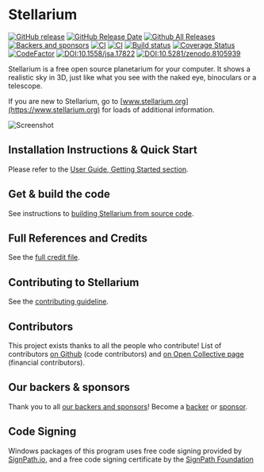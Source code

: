 # Stellarium
[![GitHub release](https://img.shields.io/github/release/Stellarium/stellarium.svg)](https://github.com/Stellarium/stellarium/releases/latest)
[![GitHub Release Date](https://img.shields.io/github/release-date/Stellarium/stellarium.svg)](https://github.com/Stellarium/stellarium/releases/latest)
[![Github All Releases](https://img.shields.io/github/downloads/Stellarium/stellarium/total.svg)](https://github.com/Stellarium/stellarium/releases)
[![Backers and sponsors](https://img.shields.io/opencollective/all/stellarium.svg?style=flat)](https://opencollective.com/stellarium)
[![CI](https://github.com/Stellarium/stellarium/actions/workflows/ci.yml/badge.svg)](https://github.com/Stellarium/stellarium/actions/workflows/ci.yml)
[![CI](https://github.com/Stellarium/stellarium/actions/workflows/ci-more.yml/badge.svg)](https://github.com/Stellarium/stellarium/actions/workflows/ci-more.yml)
[![Build status](https://ci.appveyor.com/api/projects/status/sw8j9l8q95ejkalo?svg=true)](https://ci.appveyor.com/project/alex-w/stellarium)
[![Coverage Status](https://coveralls.io/repos/github/Stellarium/stellarium/badge.svg)](https://coveralls.io/github/Stellarium/stellarium)
[![CodeFactor](https://www.codefactor.io/repository/github/stellarium/stellarium/badge)](https://www.codefactor.io/repository/github/stellarium/stellarium)
[![DOI:10.1558/jsa.17822](http://img.shields.io/badge/DOI-10.1558/jsa.17822-blue.svg)](https://doi.org/10.1558/jsa.17822)
[![DOI:10.5281/zenodo.8105939](http://img.shields.io/badge/DOI-10.5281/zenodo.8105939-blue.svg)](https://doi.org/10.5281/zenodo.8105939)

Stellarium is a free open source planetarium for your computer. It shows a realistic sky
in 3D, just like what you see with the naked eye, binoculars or a telescope.

If you are new to Stellarium, go to [www.stellarium.org](https://www.stellarium.org) for loads of additional information.

![Screenshot](https://stellarium.org/img/screenshots/0.10-planets.jpg)

## Installation Instructions & Quick Start

Please refer to the [User Guide, Getting Started section](https://github.com/Stellarium/stellarium/releases/download/v23.4/stellarium_user_guide-23.4-1.pdf).

## Get & build the code

See instructions to [building Stellarium from source code](BUILDING.md).

## Full References and Credits

See the [full credit file](CREDITS.md).

## Contributing to Stellarium

See the [contributing guideline](CONTRIBUTING.md).

## Contributors

This project exists thanks to all the people who contribute! List of contributors [on Github](https://github.com/Stellarium/stellarium/graphs/contributors) (code contributors) and [on Open Collective page](https://opencollective.com/stellarium#contributors) (financial contributors).

## Our backers & sponsors

Thank you to all [our backers and sponsors](BACKERS.md)!  Become a [backer](https://opencollective.com/stellarium#backer) or [sponsor](https://opencollective.com/stellarium#sponsor).

## Code Signing
Windows packages of this program uses free code signing provided by [SignPath.io](https://signpath.io?utm_source=foundation&utm_medium=github&utm_campaign=stellarium), and a free code signing certificate by the [SignPath Foundation](https://signpath.org?utm_source=foundation&utm_medium=github&utm_campaign=stellarium)
